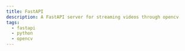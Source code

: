 ```yaml
---
title: FastAPI
description: A FastAPI server for streaming videos through opencv
tags:
  - fastapi
  - python
  - opencv
---
```

